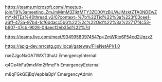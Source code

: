

https://teams.microsoft.com/l/meetup-join/19%3ameeting_ZmJmMmM3ZjktMTY3ZC00YzBiLWJlMzktZTA0NDEwZmYxNTEz%40thread.v2/0?context=%7b%22Tid%22%3a%223f03cee1-a6ff-473a-97b4-1cf6ddacc5b6%22%2c%22Oid%22%3a%22717f4c53-b607-47cb-9028-04aec12eb35d%22%7d

https://teams.live.com/meet/9349958097454?p=ZmWRio6P54cd2UqzxZ


https://apig-dev.nrrcstg.gov.local/gateway/FileNetAPI/1.0



rxeZJgoNxGA7IWXT3huU	EmergencyInternal

q4Ce4hFu9mxMm2ffmcFh	EmergencyExternal

m8qFGkGEjBqVepbIaBpY	EmergencyAdmin
